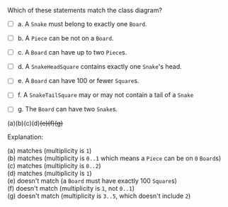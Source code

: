 <panel header="{{ icon_Q_A }} Statements about class diagrams">

Which of these statements match the class diagram?

<puml eager src="{{baseUrl}}/modeling/modelingStructures/classDiagramsIntermediate/images/snakes-board-piece.puml" height="290" />
<p/>

- [ ] a. A `Snake` must belong to exactly one `Board`.
- [ ] b. A `Piece` can be not on a `Board`.
- [ ] c. A `Board` can have up to two `Piece`s.
- [ ] d. A `SnakeHeadSquare` contains exactly one `Snake`'s head.
- [ ] e. A `Board` can have 100 or fewer `Square`s.
- [ ] f. A `SnakeTailSquare` may or may not contain a tail of a `Snake`
- [ ] g. The `Board` can have two `Snake`s.


<panel type="seamless" header="{{ icon_A }} Answer" minimized>

(a)(b)(c)(d)~~(e)(f)(g)~~

Explanation:

(a) matches (multiplicity is `1`)<br>
(b) matches (multiplicity is `0..1` which means a `Piece` can be on `0` `Board`s)<br>
(c) matches (multiplicity is `0..2`)<br>
(d) matches (multiplicity is `1`)<br>
(e) doesn't match (a `Board` must have exactly 100 `Square`s)<br>
(f) doesn't match (multiplicity is `1`, not `0..1`)<br>
(g) doesn't match (multiplicity is `3..5`, which doesn't include `2`)<br>


</panel>
</panel>

